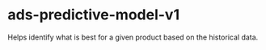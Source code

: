 # ads-predictive-model-v1
 Helps identify what is best for a given product based on the historical data. 
